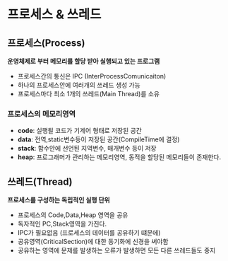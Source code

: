 # 프로세스 & 쓰레드


## 프로세스(Process)
**운영체제로 부터 메모리를 할당 받아 실행되고 있는 프로그램**
- 프로세스간의 통신은 IPC (InterProcessComunicaiton)
- 하나의 프로세스안에 여러개의 쓰레드 생성 가능
- 프로세스마다 최소 1개의 쓰레드(Main Thread)를 소유
### 프로세스의 메모리영역
- **code**: 실행될 코드가 기계어 형태로 저장된 공간
- **data**: 전역,static변수등이 저장된 공간(CompileTime에 결정)
- **stack**: 함수안에 선언된 지역변수, 매개변수 등이 저장
- **heap**: 프로그래머가 관리하는 메모리영역, 동적을 할당된 메모리들이 존재한다.


## 쓰레드(Thread)
**프로세스를 구성하는 독립적인 실행 단위**
- 프로세스의 Code,Data,Heap 영역을 공유
- 독자적인 PC,Stack영역을 가진다.
- IPC가 필요없음 (프로세스의 데이터를 공유하기 떄문에)
- 공유영역(CriticalSection)에 대한 동기화에 신경을 써야함
- 공유하는 영역에 문제를 발생하는 오류가 발생하면 모든 다른 쓰레드들도 중지